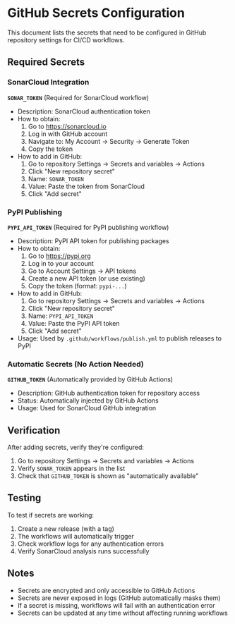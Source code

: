 # GitHub Secrets Configuration

This document lists the secrets that need to be configured in GitHub repository settings for CI/CD workflows.

## Required Secrets

### SonarCloud Integration

**`SONAR_TOKEN`** (Required for SonarCloud workflow)
- Description: SonarCloud authentication token
- How to obtain:
  1. Go to https://sonarcloud.io
  2. Log in with GitHub account
  3. Navigate to: My Account → Security → Generate Token
  4. Copy the token
- How to add in GitHub:
  1. Go to repository Settings → Secrets and variables → Actions
  2. Click "New repository secret"
  3. Name: `SONAR_TOKEN`
  4. Value: Paste the token from SonarCloud
  5. Click "Add secret"

### PyPI Publishing

**`PYPI_API_TOKEN`** (Required for PyPI publishing workflow)
- Description: PyPI API token for publishing packages
- How to obtain:
  1. Go to https://pypi.org
  2. Log in to your account
  3. Go to Account Settings → API tokens
  4. Create a new API token (or use existing)
  5. Copy the token (format: `pypi-...`)
- How to add in GitHub:
  1. Go to repository Settings → Secrets and variables → Actions
  2. Click "New repository secret"
  3. Name: `PYPI_API_TOKEN`
  4. Value: Paste the PyPI API token
  5. Click "Add secret"
- Usage: Used by `.github/workflows/publish.yml` to publish releases to PyPI

### Automatic Secrets (No Action Needed)

**`GITHUB_TOKEN`** (Automatically provided by GitHub Actions)
- Description: GitHub authentication token for repository access
- Status: Automatically injected by GitHub Actions
- Usage: Used for SonarCloud GitHub integration

## Verification

After adding secrets, verify they're configured:

1. Go to repository Settings → Secrets and variables → Actions
2. Verify `SONAR_TOKEN` appears in the list
3. Check that `GITHUB_TOKEN` is shown as "automatically available"

## Testing

To test if secrets are working:

1. Create a new release (with a tag)
2. The workflows will automatically trigger
3. Check workflow logs for any authentication errors
4. Verify SonarCloud analysis runs successfully

## Notes

- Secrets are encrypted and only accessible to GitHub Actions
- Secrets are never exposed in logs (GitHub automatically masks them)
- If a secret is missing, workflows will fail with an authentication error
- Secrets can be updated at any time without affecting running workflows

